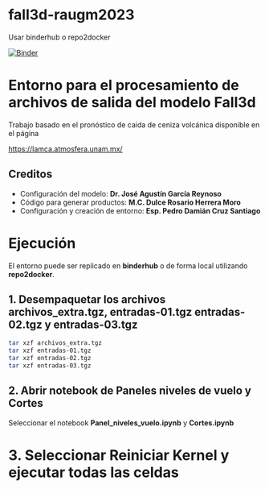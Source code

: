 # fall3d-raugm2023

Usar binderhub o repo2docker

[![Binder](https://mybinder.org/badge_logo.svg)](https://mybinder.org/v2/gh/pdcs-cca/fall3d-raugm2023/HEAD?labpath=FALL3Dv8.1.ipynb)

# Entorno para el procesamiento de archivos de salida del modelo Fall3d

Trabajo basado en el pronóstico de caida de ceniza volcánica disponible en el página 

https://lamca.atmosfera.unam.mx/

## Creditos

- Configuración del modelo: **Dr. José Agustín García Reynoso**
- Código para generar productos: **M.C. Dulce Rosario Herrera Moro**
- Configuración y creación de entorno: **Esp. Pedro Damián Cruz Santiago**

# Ejecución
El entorno puede ser replicado en **binderhub**  o de forma local utilizando **repo2docker**.

## 1. Desempaquetar los archivos **archivos_extra.tgz**, **entradas-01.tgz** **entradas-02.tgz** y **entradas-03.tgz**

~~~bash
tar xzf archivos_extra.tgz
tar xzf entradas-01.tgz
tar xzf entradas-02.tgz
tar xzf entradas-03.tgz
~~~

## 2. Abrir notebook de Paneles niveles de vuelo y Cortes 

Seleccionar el notebook **Panel_niveles_vuelo.ipynb** y **Cortes.ipynb**


# 3.  Seleccionar Reiniciar Kernel y ejecutar todas las celdas


